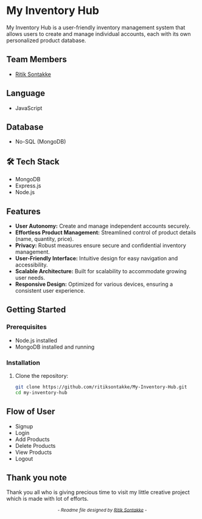 # My Inventory Hub

My Inventory Hub is a user-friendly inventory management system that allows users to create and manage individual accounts, each with its own personalized product database.

## Team Members
<ul>
  <li><a href="https://github.com/ritiksontakke" target="_blank">Ritik Sontakke</a></li>
 </ul> 

 ## Language
- JavaScript

## Database
- No-SQL (MongoDB)

## 🛠 Tech Stack

-  MongoDB
-  Express.js
-  Node.js

## Features

- **User Autonomy:** Create and manage independent accounts securely.
- **Effortless Product Management:** Streamlined control of product details (name, quantity, price).
- **Privacy:** Robust measures ensure secure and confidential inventory management.
- **User-Friendly Interface:** Intuitive design for easy navigation and accessibility.
- **Scalable Architecture:** Built for scalability to accommodate growing user needs.
- **Responsive Design:** Optimized for various devices, ensuring a consistent user experience.

## Getting Started

### Prerequisites

- Node.js installed
- MongoDB installed and running

### Installation

1. Clone the repository:
   ```bash
   git clone https://github.com/ritiksontakke/My-Inventory-Hub.git
   cd my-inventory-hub


## Flow of User

- Signup 
- Login 
- Add Products
- Delete Products
- View Products
- Logout 

## Thank you note
Thank you all who is giving precious time to visit my little creative project which is made with lot of efforts.

_<p align="center"><sub>- Readme file designed by <a href="https://github.com/ritiksontakke" target="_blank">Ritik Sontakke</a> -</sub></p>_